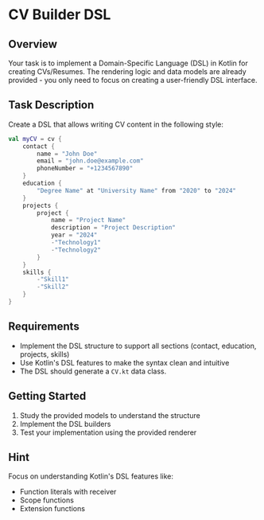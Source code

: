 # CV Builder DSL

## Overview
Your task is to implement a Domain-Specific Language (DSL) in Kotlin for creating CVs/Resumes. The rendering logic and data models are already provided - you only need to focus on creating a user-friendly DSL interface.

## Task Description
Create a DSL that allows writing CV content in the following style:

```kotlin
val myCV = cv {
    contact {
        name = "John Doe"
        email = "john.doe@example.com"
        phoneNumber = "+1234567890"
    }
    education {
        "Degree Name" at "University Name" from "2020" to "2024"
    }
    projects {
        project {
            name = "Project Name"
            description = "Project Description"
            year = "2024"
            -"Technology1"
            -"Technology2"
        }
    }
    skills {
        -"Skill1"
        -"Skill2"
    }
}
```

## Requirements
- Implement the DSL structure to support all sections (contact, education, projects, skills)
- Use Kotlin's DSL features to make the syntax clean and intuitive
- The DSL should generate a `CV.kt` data class.

## Getting Started
1. Study the provided models to understand the structure
2. Implement the DSL builders
3. Test your implementation using the provided renderer

## Hint
Focus on understanding Kotlin's DSL features like:
- Function literals with receiver
- Scope functions
- Extension functions
